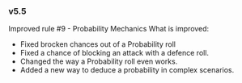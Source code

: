 ### v5.5
Improved rule #9 - Probability Mechanics
What is improved:
- Fixed brocken chances out of a Probability roll
- Fixed a chance of blocking an attack with a defence roll.
- Changed the way a Probability roll even works.
- Added a new way to deduce a probability in complex scenarios.